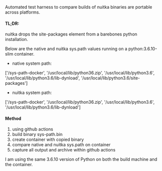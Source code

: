Automated test harness to compare builds of nuitka binaries are portable across platforms.

#### TL;DR:
nuitka drops the site-packages element from a barebones python installation.

Below are the native and nuitka sys.path values running on a python:3.6.10-slim container.

* native system path:

['/sys-path-docker', '/usr/local/lib/python36.zip', '/usr/local/lib/python3.6', '/usr/local/lib/python3.6/lib-dynload', '/usr/local/lib/python3.6/site-packages']

* nuitka system path:

['/sys-path-docker', '/usr/local/lib/python36.zip', '/usr/local/lib/python3.6', '/usr/local/lib/python3.6/lib-dynload']

#### Method
1. using github actions
2. build binary sys-path.bin 
3. create container with copied binary
4. compare native and nuitka sys.path on container
5. capture all output and archive within github actions

I am using the same 3.6.10 version of Python on both the build machine and the container.
